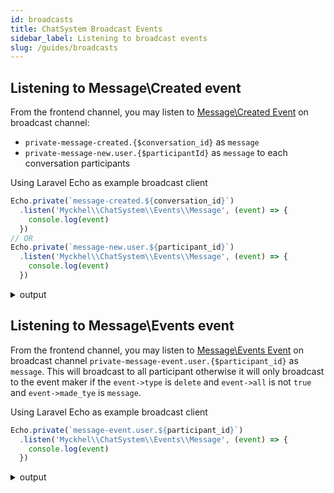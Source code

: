 ```yaml
---
id: broadcasts
title: ChatSystem Broadcast Events
sidebar_label: Listening to broadcast events
slug: /guides/broadcasts
---
```


## Listening to Message\Created event
From the frontend channel, you may listen to [Message\Created Event](../apis/events/message/created) on broadcast channel:
- `private-message-created.{$conversation_id}` as `message`
- `private-message-new.user.{$participantId}` as `message` to each conversation participants

Using Laravel Echo as example broadcast client
```js
Echo.private(`message-created.${conversation_id}`)
  .listen('Myckhel\\ChatSystem\\Events\\Message', (event) => {
    console.log(event)
  })
// OR
Echo.private(`message-new.user.${participant_id}`)
  .listen('Myckhel\\ChatSystem\\Events\\Message', (event) => {
    console.log(event)
  })
```
<details>
<summary>output</summary>

```json
{
  "message": {
      "id": 922,
      "conversation_id": 304,
      "user_id": 13,
      "reply_type": null,
      "reply_id": null,
      "message": "i am good",
      "type": "activity",
      "metas": null,
      "created_at": "2021-07-23T22:36:20.000000Z",
      "updated_at": "2021-07-23T22:36:20.000000Z",
      "isSender": true,
      "reply": null
  }
}
```
</details>

## Listening to Message\Events event
From the frontend channel, you may listen to [Message\Events Event](../apis/events/message/events) on broadcast channel `private-message-event.user.{$participant_id}` as `message`. This will broadcast to all participant otherwise it will only broadcast to the event maker if the `event->type` is `delete` and `event->all` is not `true` and `event->made_tye` is `message`.

Using Laravel Echo as example broadcast client
```js
Echo.private(`message-event.user.${participant_id}`)
  .listen('Myckhel\\ChatSystem\\Events\\Message', (event) => {
    console.log(event)
  })
```
<details>
<summary>output</summary>

```json
{
  "event": {
        "id": 2042,
        "maker_type": "App\\Models\\User",
        "maker_id": 13,
        "made_type": "App\\Models\\Message",
        "made_id": 925,
        "type": "read",
        "all": false,
        "created_at": "2021-07-23T23:00:06.000000Z",
        "updated_at": "2021-07-23T23:00:06.000000Z",
        "made": {
            "id": 925,
            "conversation_id": 305,
            "user_id": 13,
            "reply_type": null,
            "reply_id": null,
            "message": "i am good",
            "type": "user",
            "metas": {
                "token": "1627080883413"
            },
            "created_at": "2021-07-23T22:54:44.000000Z",
            "updated_at": "2021-07-23T22:54:44.000000Z",
            "isSender": true
        }
    }
}
```
</details>
